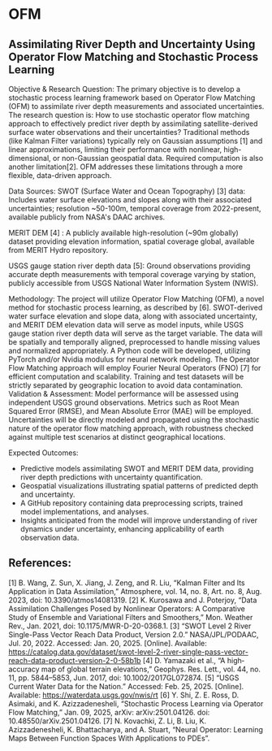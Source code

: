 # OFM

## Assimilating River Depth and Uncertainty Using Operator Flow Matching and Stochastic Process Learning
Objective & Research Question: The primary objective is to develop a stochastic process learning framework based on Operator Flow Matching (OFM) to assimilate river depth measurements and associated uncertainties. The research question is: How to use stochastic operator flow matching approach to effectively predict river depth by assimilating satellite-derived surface water observations and their uncertainties?
Traditional methods (like Kalman Filter variations) typically rely on Gaussian assumptions [1] and linear approximations, limiting their performance with nonlinear, high-dimensional, or non-Gaussian geospatial data. Required computation is also another limitation[2]. OFM addresses these limitations through a more flexible, data-driven approach.

Data Sources:
SWOT (Surface Water and Ocean Topography) [3] data: Includes water surface elevations and slopes along with their associated uncertainties; resolution ~50-100m, temporal coverage from 2022-present, available publicly from NASA's DAAC archives.

MERIT DEM [4] : A publicly available high-resolution (~90m globally) dataset providing elevation information, spatial coverage global, available from MERIT Hydro repository. 

USGS gauge station river depth data [5]: Ground observations providing accurate depth measurements with temporal coverage varying by station, publicly accessible from USGS National Water Information System (NWIS).

Methodology: The project will utilize Operator Flow Matching (OFM), a novel method for stochastic process learning, as described by [6]. SWOT-derived water surface elevation and slope data, along with associated uncertainty, and MERIT DEM elevation data will serve as model inputs, while USGS gauge station river depth data will serve as the target variable. The data will be spatially and temporally aligned, preprocessed to handle missing values and normalized appropriately. A Python code will be developed, utilizing PyTorch and/or Nvidia modulus for neural network modeling. The Operator Flow Matching approach will employ Fourier Neural Operators (FNO) [7] for efficient computation and scalability. Training and test datasets will be strictly separated by geographic location to avoid data contamination.
Validation & Assessment: Model performance will be assessed using independent USGS ground observations. Metrics such as Root Mean Squared Error (RMSE), and Mean Absolute Error (MAE) will be employed. Uncertainties will be directly modeled and propagated using the stochastic nature of the operator flow matching approach, with robustness checked against multiple test scenarios at distinct geographical locations.

Expected Outcomes:
- Predictive models assimilating SWOT and MERIT DEM data, providing river depth predictions with uncertainty quantification.
- Geospatial visualizations illustrating spatial patterns of predicted depth and uncertainty.
- A GitHub repository containing data preprocessing scripts, trained model implementations, and analyses.
- Insights anticipated from the model will improve understanding of river dynamics under uncertainty, enhancing applicability of earth observation data.

## References:


[1]	B. Wang, Z. Sun, X. Jiang, J. Zeng, and R. Liu, “Kalman Filter and Its Application in Data Assimilation,” Atmosphere, vol. 14, no. 8, Art. no. 8, Aug. 2023, doi: 10.3390/atmos14081319.
[2]	K. Kurosawa and J. Poterjoy, “Data Assimilation Challenges Posed by Nonlinear Operators: A Comparative Study of Ensemble and Variational Filters and Smoothers,” Mon. Weather Rev., Jan. 2021, doi: 10.1175/MWR-D-20-0368.1.
[3]	“SWOT Level 2 River Single-Pass Vector Reach Data Product, Version 2.0.” NASA/JPL/PODAAC, Jul. 20, 2022. Accessed: Jan. 20, 2025. [Online]. Available: https://catalog.data.gov/dataset/swot-level-2-river-single-pass-vector-reach-data-product-version-2-0-58b1b
[4]	D. Yamazaki et al., “A high‐accuracy map of global terrain elevations,” Geophys. Res. Lett., vol. 44, no. 11, pp. 5844–5853, Jun. 2017, doi: 10.1002/2017GL072874.
[5]	“USGS Current Water Data for the Nation.” Accessed: Feb. 25, 2025. [Online]. Available: https://waterdata.usgs.gov/nwis/rt
[6]	Y. Shi, Z. E. Ross, D. Asimaki, and K. Azizzadenesheli, “Stochastic Process Learning via Operator Flow Matching,” Jan. 09, 2025, arXiv: arXiv:2501.04126. doi: 10.48550/arXiv.2501.04126.
[7]	N. Kovachki, Z. Li, B. Liu, K. Azizzadenesheli, K. Bhattacharya, and A. Stuart, “Neural Operator: Learning Maps Between Function Spaces With Applications to PDEs”.
